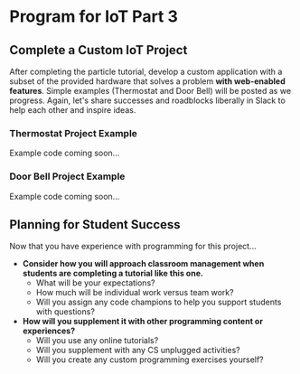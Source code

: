# Program for IoT Part 3

## Complete a Custom IoT Project

After completing the particle tutorial, develop a custom application with a subset of the provided hardware that solves a problem **with web-enabled features**. Simple examples (Thermostat and Door Bell) will be posted as we progress. Again, let's share successes and roadblocks liberally in Slack to help each other and inspire ideas.&#x20;

### Thermostat Project Example

Example code coming soon...

### Door Bell Project Example

Example code coming soon...

## Planning for Student Success

Now that you have experience with programming for this project...

* **Consider how you will approach classroom management when students are completing a tutorial like this one.**&#x20;
  * What will be your expectations?&#x20;
  * How much will be individual work versus team work?
  * Will you assign any code champions to help you support students with questions?
* **How will you supplement it with other programming content or experiences?**
  * Will you use any online tutorials?
  * Will you supplement with any CS unplugged activities?
  * Will you create any custom programming exercises yourself?

